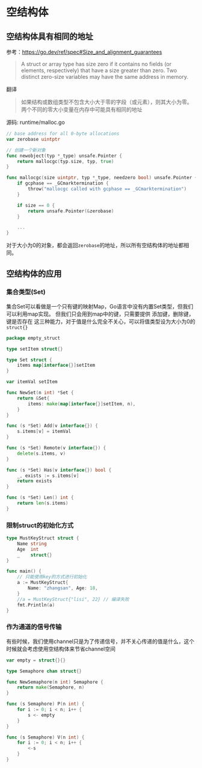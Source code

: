 # 空结构体

## 空结构体具有相同的地址
参考：https://go.dev/ref/spec#Size_and_alignment_guarantees
> A struct or array type has size zero if it contains no fields (or elements, respectively) that have a size greater than zero. 
> Two distinct zero-size variables may have the same address in memory.

翻译
> 如果结构或数组类型不包含大小大于零的字段（或元素），则其大小为零。两个不同的零大小变量在内存中可能具有相同的地址


源码: runtime/malloc.go
```go
// base address for all 0-byte allocations
var zerobase uintptr

// 创建一个新对象
func newobject(typ *_type) unsafe.Pointer {
    return mallocgc(typ.size, typ, true)
}

func mallocgc(size uintptr, typ *_type, needzero bool) unsafe.Pointer {
    if gcphase == _GCmarktermination {
        throw("mallocgc called with gcphase == _GCmarktermination")
    }

    if size == 0 {
        return unsafe.Pointer(&zerobase)
    }

    ...
}
```
对于大小为0的对象，都会返回`zerobase`的地址，所以所有空结构体的地址都相同。

## 空结构体的应用

### 集合类型(Set)
集合Set可以看做是一个只有键的映射Map，Go语言中没有内置Set类型，但我们可以利用map实现。
但我们只会用到map中的键，只需要提供 添加键，删除键，键是否存在 这三种能力，对于值是什么完全不关心，可以将值类型设为大小为0的`struct{}`

```go
package empty_struct

type setItem struct{}

type Set struct {
	items map[interface{}]setItem
}

var itemVal setItem

func NewSet(n int) *Set {
	return &Set{
		items: make(map[interface{}]setItem, n),
	}
}

func (s *Set) Add(v interface{}) {
	s.items[v] = itemVal
}

func (s *Set) Remote(v interface{}) {
	delete(s.items, v)
}

func (s *Set) Has(v interface{}) bool {
	_, exists := s.items[v]
	return exists
}

func (s *Set) Len() int {
	return len(s.items)
}
```

### 限制struct的初始化方式
```go
type MustKeyStruct struct {
	Name string
	Age  int
	_    struct{}
}

func main() {
	// 只能使用key的方式进行初始化
	a := MustKeyStruct{
		Name: "zhangsan", Age: 18,
	}
	//a = MustKeyStruct{"lisi", 22} // 编译失败
	fmt.Println(a)
}
```

### 作为通道的信号传输
有些时候，我们使用channel只是为了传递信号，并不关心传递的值是什么，这个时候就会考虑使用空结构体来节省channel空间

```go
var empty = struct{}{}

type Semaphore chan struct{}

func NewSemaphore(n int) Semaphore {
	return make(Semaphore, n)
}

func (s Semaphore) P(n int) {
	for i := 0; i < n; i++ {
		s <- empty
	}
}

func (s Semaphore) V(n int) {
	for i := 0; i < n; i++ {
		<-s
	}
}
```
